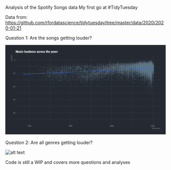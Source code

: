 Analysis of the Spotify Songs data 
My first go at #TidyTuesday

Data from: https://github.com/rfordatascience/tidytuesday/tree/master/data/2020/2020-01-21

Question 1: Are the songs getting louder?

![alt text](https://github.com/EvaMurzyn/TidyTuesdays/blob/master/2020-01-21%20Spotify%20Songs/Loudness%20aggregate.png)

Question 2: Are all genres getting louder?

![alt text](https://github.com/EvaMurzyn/TidyTuesdays/blob/master/2020-01-21%20Spotify%20Songs/Loudness1.png)

Code is still a WIP and covers more questions and analyses
